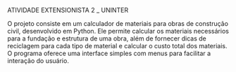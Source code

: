 ATIVIDADE EXTENSIONISTA 2 _ UNINTER

O projeto consiste em um calculador de materiais para obras de construção civil, desenvolvido em Python. 
Ele permite calcular os materiais necessários para a fundação e estrutura de uma obra,
além de fornecer dicas de reciclagem para cada tipo de material e calcular o custo total dos materiais. 
O programa oferece uma interface simples com menus para facilitar a interação do usuário.
